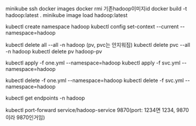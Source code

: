 minikube ssh
docker images
docker rmi 기존hadoop이미지id
docker build -t hadoop:latest .
minikube image load hadoop:latest

kubectl create namespace hadoop
kubectl config set-context --current --namespace=hadoop

kubectl delete all --all -n hadoop (pv, pvc는 안지워짐)
kubectl delete pvc --all -n hadoop
kubectl delete pv hadoop-pv

kubectl apply -f one.yml --namespace=hadoop
kubectl apply -f svc.yml --namespace=hadoop

kubectl delete -f one.yml --namespace=hadoop
kubectl delete -f svc.yml --namespace=hadoop

kubectl get endpoints -n hadoop

kubectl port-forward service/hadoop-service 9870(port: 1234면 1234, 9870이라 9870인거임)
